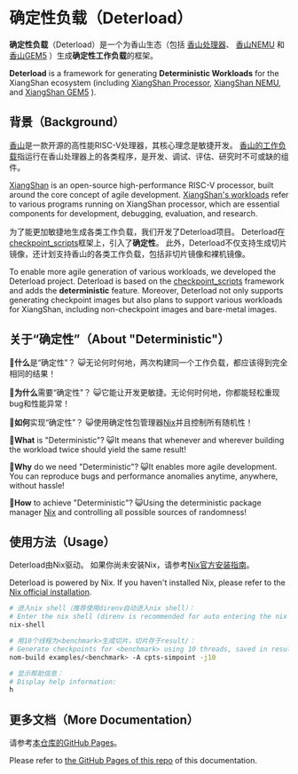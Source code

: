 <!-- ANCHOR: main -->
# 确定性负载（Deterload）

**确定性负载**（Deterload）是一个为香山生态（包括
[香山处理器](https://docs.xiangshan.cc)、
[香山NEMU](https://github.com/OpenXiangShan/NEMU)
和[香山GEM5](https://github.com/OpenXiangShan/GEM5)
）生成**确定性工作负载**的框架。

**Deterload** is a framework for generating **Deterministic Workloads** for the XiangShan ecosystem (including
[XiangShan Processor](https://github.com/OpenXiangShan/XiangShan),
[XiangShan NEMU](https://github.com/OpenXiangShan/NEMU),
and [XiangShan GEM5](https://github.com/OpenXiangShan/GEM5)
).

## 背景（Background）

[香山](https://github.com/OpenXiangShan/XiangShan/)是一款开源的高性能RISC-V处理器，其核心理念是敏捷开发。
[香山的工作负载](https://docs.xiangshan.cc/zh-cn/latest/workloads/overview/)指运行在香山处理器上的各类程序，是开发、调试、评估、研究时不可或缺的组件。

[XiangShan](https://github.com/OpenXiangShan/XiangShan/) is an open-source high-performance RISC-V processor, built around the core concept of agile development.
[XiangShan's workloads](https://docs.xiangshan.cc/zh-cn/latest/workloads/overview/) refer to various programs running on XiangShan processor,
which are essential components for development, debugging, evaluation, and research.

为了能更加敏捷地生成各类工作负载，我们开发了Deterload项目。
Deterload在[checkpoint_scripts](https://github.com/xyyy1420/checkpoint_scripts)框架上，引入了**确定性**。
此外，Deterload不仅支持生成切片镜像，还计划支持香山的各类工作负载，包括非切片镜像和裸机镜像。

To enable more agile generation of various workloads, we developed the Deterload project.
Deterload is based on the [checkpoint_scripts](https://github.com/xyyy1420/checkpoint_scripts) framework and adds the **deterministic** feature.
Moreover, Deterload not only supports generating checkpoint images but also plans to support various workloads for XiangShan, including non-checkpoint images and bare-metal images.

## 关于“确定性”（About "Deterministic"）

🤔**什么**是“确定性”？
😺无论何时何地，两次构建同一个工作负载，都应该得到完全相同的结果！

🤔**为什么**需要“确定性”？
😺它能让开发更敏捷。无论何时何地，你都能轻松重现bug和性能异常！

🤔**如何**实现“确定性”？
😺使用确定性包管理器[Nix](https://nixos.org/)并且控制所有随机性！

🤔**What** is "Deterministic"?
😺It means that whenever and wherever building the workload twice should yield the same result!

🤔**Why** do we need "Deterministic"?
😺It enables more agile development.
You can reproduce bugs and performance anomalies anytime, anywhere, without hassle!

🤔**How** to achieve "Deterministic"?
😺Using the deterministic package manager [Nix](https://nixos.org/) and controlling all possible sources of randomness!

## 使用方法（Usage）

Deterload由Nix驱动。
如果你尚未安装Nix，请参考[Nix官方安装指南](https://nixos.org/download/)。

Deterload is powered by Nix.
If you haven't installed Nix, please refer to the [Nix official installation](https://nixos.org/download/).

```bash
# 进入nix shell（推荐使用direnv自动进入nix shell）：
# Enter the nix shell (direnv is recommended for auto entering the nix shell):
nix-shell

# 用10个线程为<benchmark>生成切片，切片存于result/：
# Generate checkpoints for <benchmark> using 10 threads, saved in result/:
nom-build examples/<benchmark> -A cpts-simpoint -j10

# 显示帮助信息：
# Display help information:
h
```

<!-- ANCHOR_END: main -->

## 更多文档（More Documentation）

请参考[本仓库的GitHub Pages](https://openxiangshan.github.io/Deterload/)。

Please refer to [the GitHub Pages of this repo](https://openxiangshan.github.io/Deterload/) of this documentation.
